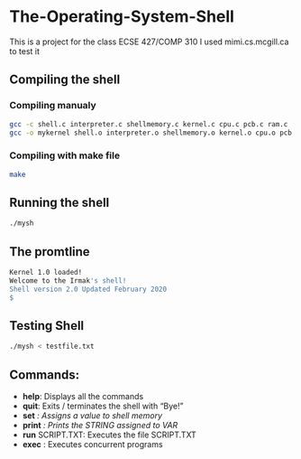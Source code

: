 # The-Operating-System-Shell
This is a project for the class ECSE 427/COMP 310
I used mimi.cs.mcgill.ca to test it

## Compiling the shell
  ### Compiling manualy 
  ```bash
  gcc -c shell.c interpreter.c shellmemory.c kernel.c cpu.c pcb.c ram.c
  gcc -o mykernel shell.o interpreter.o shellmemory.o kernel.o cpu.o pcb.o ram.o
  ```
  ### Compiling with make file
  ```bash
  make
  ```
## Running the shell
```bash
./mysh
```
## The promtline
```bash
Kernel 1.0 loaded!
Welcome to the Irmak's shell!
Shell version 2.0 Updated February 2020
$
```
## Testing Shell
```bash
./mysh < testfile.txt
```
## Commands:
  * **help**: Displays all the commands
  * **quit**: Exits / terminates the shell with “Bye!”
  * **set** <VAR> <STRING>: Assigns a value to shell memory
  * **print** <VAR>: Prints the STRING assigned to VAR
  * **run** SCRIPT.TXT: Executes the file SCRIPT.TXT
  * **exec** <P1> <P2> <P3>: Executes concurrent programs

